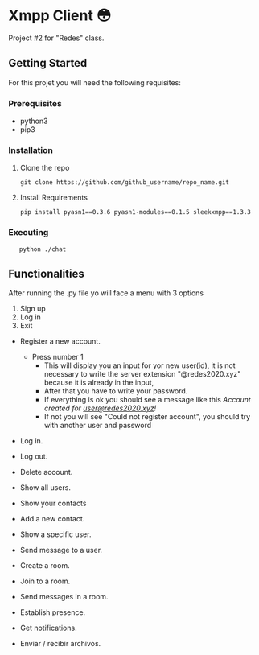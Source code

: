 # Xmpp Client :flushed:
 
Project #2 for "Redes" class.

## Getting Started  

For this projet you will need the following requisites:

### Prerequisites
- python3
- pip3

### Installation

1. Clone the repo  
             
       git clone https://github.com/github_username/repo_name.git
 
2. Install Requirements

       pip install pyasn1==0.3.6 pyasn1-modules==0.1.5 sleekxmpp==1.3.3
 ### Executing
       python ./chat
       
 ## Functionalities
 After running the .py file yo will face a menu with 3 options
 1. Sign up
 2. Log in
 0. Exit
 
- Register a new account.
   - Press number 1 
     - This will display you an input for yor new user(id), it is not necessary to write the server extension "@redes2020.xyz" because it is already in the input,
     - After that you have to write your password.
     - If everything is ok you should see a message like this *Account created for user@redes2020.xyz!*
     - If not you will see "Could not register account", you should try with another user and password
- Log in.  

- Log out.  
- Delete account.  
- Show all users.
- Show your contacts
- Add a new contact.  
- Show a specific user.  
- Send message to a user.  
- Create a room.
- Join to a room.
- Send messages in a room.
- Establish presence.  
- Get notifications.  
- Enviar / recibir archivos.  
